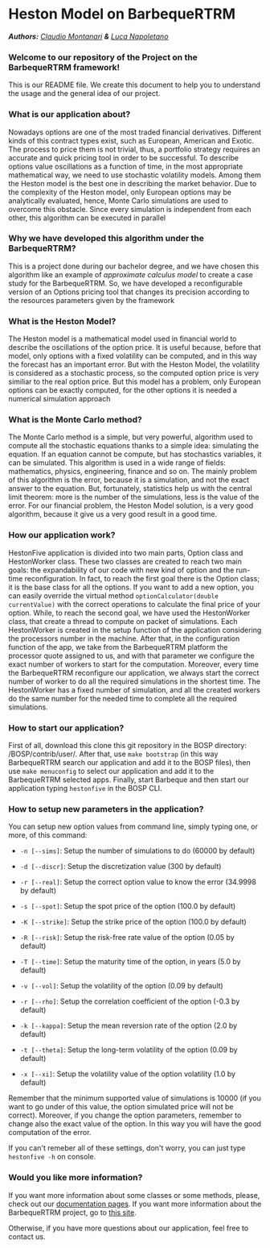 # Heston Model on BarbequeRTRM
_**Authors:** [Claudio Montanari](https://github.com/claudioMontanari)  **&** [Luca Napoletano](https://github.com/lnapo94)_

### Welcome to our repository of the Project on the BarbequeRTRM framework!
This is our README file. We create this document to help you to understand the usage and the general idea of our project.

### What is our application about?
Nowadays options are one of the most traded financial derivatives. Different kinds of this contract types exist, such as European, American and Exotic. 
The process to price them is not trivial, thus, a portfolio strategy requires an accurate and quick pricing tool in order to be successful. To describe options value oscillations as a function of time, in the most appropriate mathematical way, we need to use stochastic volatility models. Among them the Heston model is the best one in describing the market behavior. 
Due to the complexity of the Heston model, only European options may be analytically evaluated, hence, Monte Carlo simulations are used to overcome this obstacle.
Since every simulation is independent from each other, this algorithm can be executed in parallel

### Why we have developed this algorithm under the BarbequeRTRM?
This is a project done during our bachelor degree, and we have chosen this algorithm like an example of _approximate calculus model_ 
to create a case study for the BarbequeRTRM. So, we have developed a reconfigurable version of an Options pricing tool that changes its precision according to the 
resources parameters given by the framework 

### What is the Heston Model?
The Heston model is a mathematical model used in financial world to describe the oscillations of the option price. 
It is useful because, before that model, only options with a fixed volatility can be computed, and in this way the forecast has an important error. But with the Heston Model, the volatility is considered as a stochastic process, so the computed option price is very similiar to the real option price. But this model has a problem, only European options can be exactly computed, for the other options it is needed a numerical simulation approach

### What is the Monte Carlo method?
The Monte Carlo method is a simple, but very powerful, algorithm used to compute all the stochastic equations thanks to a simple idea: simulating the equation. If an equation cannot be compute, but has stochastics variables, it can be simulated. This algorithm is used in a wide range of fields: mathematics, physics, engineering, finance and so on. The mainly problem of this algorithm is the error, because it is a simulation, and not the exact answer to the equation. But, fortunately, statistics help us with the central limit theorem: more is the number of the simulations, less is the value of the error.
For our financial problem, the Heston Model solution, is a very good algorithm, because it give us a very good result in a good time.

### How our application work?
HestonFive application is divided into two main parts, Option class and HestonWorker class. These two classes are created to reach two main goals: the expandability of our code with new kind of option and the run-time reconfiguration. In fact, to reach the first goal there is the Option class; it is the base class for all the options. If you want to add a new option, you can easily override the virtual method `optionCalculator(double currentValue)` with the correct operations to calculate the final price of your option.
While, to reach the second goal, we have used the HestonWorker class, that create a thread to compute on packet of simulations. Each HestonWorker is created in the setup function of the application considering the processors number in the machine. After that, in the configuration function of the app, we take from the BarbequeRTRM platform the processor quote assigned to us, and with that parameter we configure the exact number of workers to start for the computation. Moreover, every time the BarbequeRTRM reconfigure our application, we always start the correct number of worker to do all the required simulations in the shortest time.
The HestonWorker has a fixed number of simulation, and all the created workers do the same number for the needed time to complete all the required simulations. 

### How to start our application?
First of all, download this clone this git repository in the BOSP directory: /BOSP/contrib/user/. After that, use `make bootstrap` (in this way BarbequeRTRM search our application and add it to the BOSP files), then use `make menuconfig` to select our application and add it to the BarbequeRTRM selected apps. Finally, start Barbeque and then start our application typing `hestonfive` in the BOSP CLI.

### How to setup new parameters in the application?
You can setup new option values from command line, simply typing one, or more, of this command:
* `-n [--sims]`: Setup the number of simulations to do (60000 by default)
* `-d [--discr]`: Setup the discretization value (300 by default)
* `-r [--real]`: Setup the correct option value to know the error (34.9998 by default)

* `-s [--spot]`: Setup the spot price of the option (100.0 by default)
* `-K [--strike]`: Setup the strike price of the option (100.0 by default)
* `-R [--risk]`: Setup the risk-free rate value of the option (0.05 by default)
* `-T [--time]`: Setup the maturity time of the option, in years (5.0 by default)

* `-v [--vol]`: Setup the volatility of the option (0.09 by default)
* `-r [--rho]`: Setup the correlation coefficient of the option (-0.3 by default)
* `-k [--kappa]`: Setup the mean reversion rate of the option (2.0 by default)
* `-t [--theta]`: Setup the long-term volatility of the option (0.09 by default)
* `-x [--xi]`: Setup the volatility value of the option volatility (1.0 by default)

Remember that the minimum supported value of simulations is 10000 (if you want to go under of this value, the option simulated price will not be correct). Moreover, if you change the option parameters, remember to change also the exact value of the option. In this way you will have the good computation of the error.

If you can't remeber all of these settings, don't worry, you can just type `hestonfive -h` on console.

### Would you like more information?
If you want more information about some classes or some methods, please, check out our [documentation pages](https://lnapo94.github.io/HestonFive). 
If you want more information about the BarbequeRTRM project, go to [this site](https://bosp.dei.polimi.it/doku.php).

Otherwise, if you have more questions about our application, feel free to contact us.
